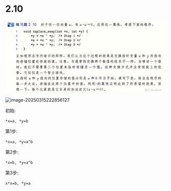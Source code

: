 # 2.10

![image-20250315222638416](image-20250315222638416.png)

![image-20250315222856127](image-20250315222856127.png)

初始:

`*x=a, *y=b`

第1步:

`*x=a, *y=a^b`

第2步:

`*x=b, *y=a^b`

第3步:

`x*x=b, *y=a`

